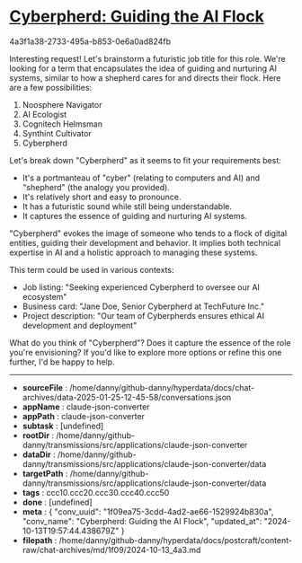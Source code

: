 # [Cyberpherd: Guiding the AI Flock](https://claude.ai/chat/1f09ea75-3cdd-4ad2-ae66-1529924b830a)

4a3f1a38-2733-495a-b853-0e6a0ad824fb

 Interesting request! Let's brainstorm a futuristic job title for this role. We're looking for a term that encapsulates the idea of guiding and nurturing AI systems, similar to how a shepherd cares for and directs their flock. Here are a few possibilities:

1. Noosphere Navigator
2. AI Ecologist
3. Cognitech Helmsman
4. Synthint Cultivator
5. Cyberpherd

Let's break down "Cyberpherd" as it seems to fit your requirements best:

- It's a portmanteau of "cyber" (relating to computers and AI) and "shepherd" (the analogy you provided).
- It's relatively short and easy to pronounce.
- It has a futuristic sound while still being understandable.
- It captures the essence of guiding and nurturing AI systems.

"Cyberpherd" evokes the image of someone who tends to a flock of digital entities, guiding their development and behavior. It implies both technical expertise in AI and a holistic approach to managing these systems.

This term could be used in various contexts:

- Job listing: "Seeking experienced Cyberpherd to oversee our AI ecosystem"
- Business card: "Jane Doe, Senior Cyberpherd at TechFuture Inc."
- Project description: "Our team of Cyberpherds ensures ethical AI development and deployment"

What do you think of "Cyberpherd"? Does it capture the essence of the role you're envisioning? If you'd like to explore more options or refine this one further, I'd be happy to help.

---

* **sourceFile** : /home/danny/github-danny/hyperdata/docs/chat-archives/data-2025-01-25-12-45-58/conversations.json
* **appName** : claude-json-converter
* **appPath** : claude-json-converter
* **subtask** : [undefined]
* **rootDir** : /home/danny/github-danny/transmissions/src/applications/claude-json-converter
* **dataDir** : /home/danny/github-danny/transmissions/src/applications/claude-json-converter/data
* **targetPath** : /home/danny/github-danny/transmissions/src/applications/claude-json-converter/data
* **tags** : ccc10.ccc20.ccc30.ccc40.ccc50
* **done** : [undefined]
* **meta** : {
  "conv_uuid": "1f09ea75-3cdd-4ad2-ae66-1529924b830a",
  "conv_name": "Cyberpherd: Guiding the AI Flock",
  "updated_at": "2024-10-13T19:57:44.438679Z"
}
* **filepath** : /home/danny/github-danny/hyperdata/docs/postcraft/content-raw/chat-archives/md/1f09/2024-10-13_4a3.md